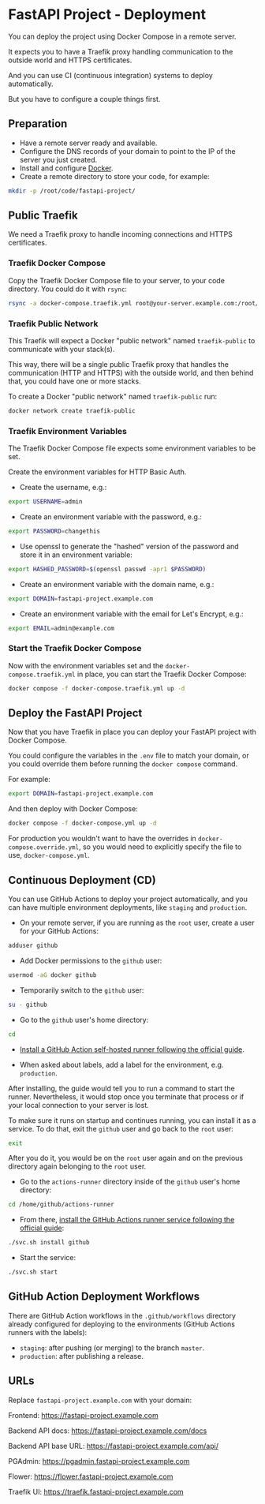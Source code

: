 # FastAPI Project - Deployment

You can deploy the project using Docker Compose in a remote server.

It expects you to have a Traefik proxy handling communication to the outside world and HTTPS certificates.

And you can use CI (continuous integration) systems to deploy automatically.

But you have to configure a couple things first.

## Preparation

* Have a remote server ready and available.
* Configure the DNS records of your domain to point to the IP of the server you just created.
* Install and configure [Docker](https://docs.docker.com/engine/install/).
* Create a remote directory to store your code, for example:

```bash
mkdir -p /root/code/fastapi-project/
```

## Public Traefik

We need a Traefik proxy to handle incoming connections and HTTPS certificates.

### Traefik Docker Compose

Copy the Traefik Docker Compose file to your server, to your code directory. You could do it with `rsync`:

```bash
rsync -a docker-compose.traefik.yml root@your-server.example.com:/root/code/fastapi-project/
```

### Traefik Public Network

This Traefik will expect a Docker "public network" named `traefik-public` to communicate with your stack(s).

This way, there will be a single public Traefik proxy that handles the communication (HTTP and HTTPS) with the outside world, and then behind that, you could have one or more stacks.

To create a Docker "public network" named `traefik-public` run:

```bash
docker network create traefik-public
```

### Traefik Environment Variables

The Traefik Docker Compose file expects some environment variables to be set.

Create the environment variables for HTTP Basic Auth.

* Create the username, e.g.:

```bash
export USERNAME=admin
```

* Create an environment variable with the password, e.g.:

```bash
export PASSWORD=changethis
```

* Use openssl to generate the "hashed" version of the password and store it in an environment variable:

```bash
export HASHED_PASSWORD=$(openssl passwd -apr1 $PASSWORD)
```

* Create an environment variable with the domain name, e.g.:

```bash
export DOMAIN=fastapi-project.example.com
```

* Create an environment variable with the email for Let's Encrypt, e.g.:

```bash
export EMAIL=admin@example.com
```

### Start the Traefik Docker Compose

Now with the environment variables set and the `docker-compose.traefik.yml` in place, you can start the Traefik Docker Compose:

```bash
docker compose -f docker-compose.traefik.yml up -d
```

## Deploy the FastAPI Project

Now that you have Traefik in place you can deploy your FastAPI project with Docker Compose.

You could configure the variables in the `.env` file to match your domain, or you could override them before running the `docker compose` command.

For example:

```bash
export DOMAIN=fastapi-project.example.com
```

And then deploy with Docker Compose:

```bash
docker compose -f docker-compose.yml up -d
```

For production you wouldn't want to have the overrides in `docker-compose.override.yml`, so you would need to explicitly specify the file to use, `docker-compose.yml`.

## Continuous Deployment (CD)

You can use GitHub Actions to deploy your project automatically, and you can have multiple environment deployments, like `staging` and `production`.

* On your remote server, if you are running as the `root` user, create a user for your GitHub Actions:

```bash
adduser github
```

* Add Docker permissions to the `github` user:

```bash
usermod -aG docker github
```

* Temporarily switch to the `github` user:

```bash
su - github
```

* Go to the `github` user's home directory:

```bash
cd
```

* [Install a GitHub Action self-hosted runner following the official guide](https://docs.github.com/en/actions/hosting-your-own-runners/managing-self-hosted-runners/adding-self-hosted-runners#adding-a-self-hosted-runner-to-a-repository).

* When asked about labels, add a label for the environment, e.g. `production`.

After installing, the guide would tell you to run a command to start the runner. Nevertheless, it would stop once you terminate that process or if your local connection to your server is lost.

To make sure it runs on startup and continues running, you can install it as a service. To do that, exit the `github` user and go back to the `root` user:

```bash
exit
```

After you do it, you would be on the `root` user again and on the previous directory again belonging to the `root` user.

* Go to the `actions-runner` directory inside of the `github` user's home directory:

```bash
cd /home/github/actions-runner
```

* From there, [install the GitHub Actions runner service following the official guide](https://docs.github.com/en/actions/hosting-your-own-runners/managing-self-hosted-runners/configuring-the-self-hosted-runner-application-as-a-service#installing-the-service):

```bash
./svc.sh install github
```

* Start the service:

```bash
./svc.sh start
```

## GitHub Action Deployment Workflows

There are GitHub Action workflows in the `.github/workflows` directory already configured for deploying to the environments (GitHub Actions runners with the labels):

* `staging`: after pushing (or merging) to the branch `master`.
* `production`: after publishing a release.

## URLs

Replace `fastapi-project.example.com` with your domain:

Frontend: https://fastapi-project.example.com

Backend API docs: https://fastapi-project.example.com/docs

Backend API base URL: https://fastapi-project.example.com/api/

PGAdmin: https://pgadmin.fastapi-project.example.com

Flower: https://flower.fastapi-project.example.com

Traefik UI: https://traefik.fastapi-project.example.com
